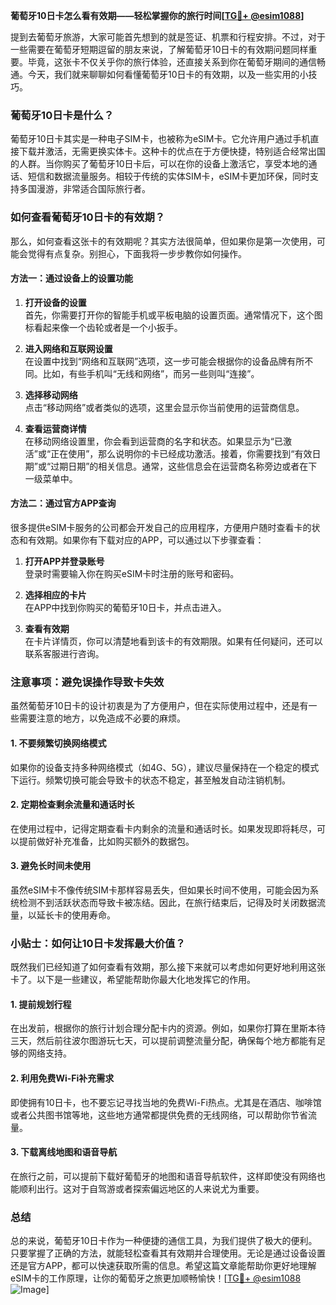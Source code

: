 **葡萄牙10日卡怎么看有效期——轻松掌握你的旅行时间[[TG💪+ @esim1088](https://t.me/s/esim1088)]**

提到去葡萄牙旅游，大家可能首先想到的就是签证、机票和行程安排。不过，对于一些需要在葡萄牙短期逗留的朋友来说，了解葡萄牙10日卡的有效期问题同样重要。毕竟，这张卡不仅关乎你的旅行体验，还直接关系到你在葡萄牙期间的通信畅通。今天，我们就来聊聊如何看懂葡萄牙10日卡的有效期，以及一些实用的小技巧。

### 葡萄牙10日卡是什么？

葡萄牙10日卡其实是一种电子SIM卡，也被称为eSIM卡。它允许用户通过手机直接下载并激活，无需更换实体卡。这种卡的优点在于方便快捷，特别适合经常出国的人群。当你购买了葡萄牙10日卡后，可以在你的设备上激活它，享受本地的通话、短信和数据流量服务。相较于传统的实体SIM卡，eSIM卡更加环保，同时支持多国漫游，非常适合国际旅行者。

### 如何查看葡萄牙10日卡的有效期？

那么，如何查看这张卡的有效期呢？其实方法很简单，但如果你是第一次使用，可能会觉得有点复杂。别担心，下面我将一步步教你如何操作。

#### 方法一：通过设备上的设置功能

1. **打开设备的设置**  
   首先，你需要打开你的智能手机或平板电脑的设置页面。通常情况下，这个图标看起来像一个齿轮或者是一个小扳手。

2. **进入网络和互联网设置**  
   在设置中找到“网络和互联网”选项，这一步可能会根据你的设备品牌有所不同。比如，有些手机叫“无线和网络”，而另一些则叫“连接”。

3. **选择移动网络**  
   点击“移动网络”或者类似的选项，这里会显示你当前使用的运营商信息。

4. **查看运营商详情**  
   在移动网络设置里，你会看到运营商的名字和状态。如果显示为“已激活”或“正在使用”，那么说明你的卡已经成功激活。接着，你需要找到“有效日期”或“过期日期”的相关信息。通常，这些信息会在运营商名称旁边或者在下一级菜单中。

#### 方法二：通过官方APP查询

很多提供eSIM卡服务的公司都会开发自己的应用程序，方便用户随时查看卡的状态和有效期。如果你有下载对应的APP，可以通过以下步骤查看：

1. **打开APP并登录账号**  
   登录时需要输入你在购买eSIM卡时注册的账号和密码。

2. **选择相应的卡片**  
   在APP中找到你购买的葡萄牙10日卡，并点击进入。

3. **查看有效期**  
   在卡片详情页，你可以清楚地看到该卡的有效期限。如果有任何疑问，还可以联系客服进行咨询。

### 注意事项：避免误操作导致卡失效

虽然葡萄牙10日卡的设计初衷是为了方便用户，但在实际使用过程中，还是有一些需要注意的地方，以免造成不必要的麻烦。

#### 1. 不要频繁切换网络模式  
如果你的设备支持多种网络模式（如4G、5G），建议尽量保持在一个稳定的模式下运行。频繁切换可能会导致卡的状态不稳定，甚至触发自动注销机制。

#### 2. 定期检查剩余流量和通话时长  
在使用过程中，记得定期查看卡内剩余的流量和通话时长。如果发现即将耗尽，可以提前做好补充准备，比如购买额外的数据包。

#### 3. 避免长时间未使用  
虽然eSIM卡不像传统SIM卡那样容易丢失，但如果长时间不使用，可能会因为系统检测不到活跃状态而导致卡被冻结。因此，在旅行结束后，记得及时关闭数据流量，以延长卡的使用寿命。

### 小贴士：如何让10日卡发挥最大价值？

既然我们已经知道了如何查看有效期，那么接下来就可以考虑如何更好地利用这张卡了。以下是一些建议，希望能帮助你最大化地发挥它的作用。

#### 1. 提前规划行程  
在出发前，根据你的旅行计划合理分配卡内的资源。例如，如果你打算在里斯本待三天，然后前往波尔图游玩七天，可以提前调整流量分配，确保每个地方都能有足够的网络支持。

#### 2. 利用免费Wi-Fi补充需求  
即使拥有10日卡，也不要忘记寻找当地的免费Wi-Fi热点。尤其是在酒店、咖啡馆或者公共图书馆等地，这些地方通常都提供免费的无线网络，可以帮助你节省流量。

#### 3. 下载离线地图和语音导航  
在旅行之前，可以提前下载好葡萄牙的地图和语音导航软件，这样即使没有网络也能顺利出行。这对于自驾游或者探索偏远地区的人来说尤为重要。

### 总结

总的来说，葡萄牙10日卡作为一种便捷的通信工具，为我们提供了极大的便利。只要掌握了正确的方法，就能轻松查看其有效期并合理使用。无论是通过设备设置还是官方APP，都可以快速获取所需的信息。希望这篇文章能帮助你更好地理解eSIM卡的工作原理，让你的葡萄牙之旅更加顺畅愉快！[[TG💪+ @esim1088](https://t.me/s/esim1088) ![Image](https://i.postimg.cc/4NQfJmqS/Snipaste-2025-05-13-00-14-12.png)]